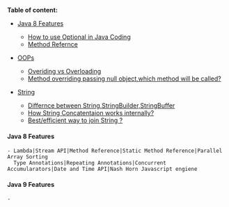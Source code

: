 **Table of content:**

- [Java 8 Features](#java8)

  - [How to use Optional in Java Coding](https://medium.com/javarevisited/optional-class-in-java-8-making-your-code-more-clear-and-concise-62af0712910d#:~:text=The%20Optional%20class%20in%20Java,as%20part%20of%20Java%208.)
  - [Method Refernce]()

- [OOPs]()

  - [Overiding vs Overloading](https://medium.com/@beknazarsuranchiyev/the-method-overloading-vs-overriding-in-java-9890e2dcf90a)
  - [Method overriding passing null object,which method will be called?]()

- [String]()
    - [Differnce between String,StringBuilder,StringBuffer](https://medium.com/@salvipriya97/string-vs-stringbuilder-vs-stringbuffer-which-one-to-choose-4308dbcc3022)
    - [How String Concatentaion works internally?](https://www.codementor.io/@nikunjgupta/behind-the-scene-of-a-concatenation-of-two-strings-using-plus-operator-10ad7v8f38)
    - [Best/efficient way to join String ?](https://www.baeldung.com/java-string-concatenation-methods)


<a id="java8"></a>

#### Java 8 Features

    - Lambda|Stream API|Method Reference|Static Method Reference|Parallel Array Sorting
      Type Annotations|Repeating Annotations|Concurrent Accumularators|Date and Time API|Nash Horn Javascript engiene

<a id="java8"></a>

#### Java 9 Features

    -
